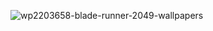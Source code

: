 ![wp2203658-blade-runner-2049-wallpapers](https://github.com/WilzTeN/WilzTeN/assets/107955157/25e1f024-c68d-49d0-8a3d-96edf5b8f930)
